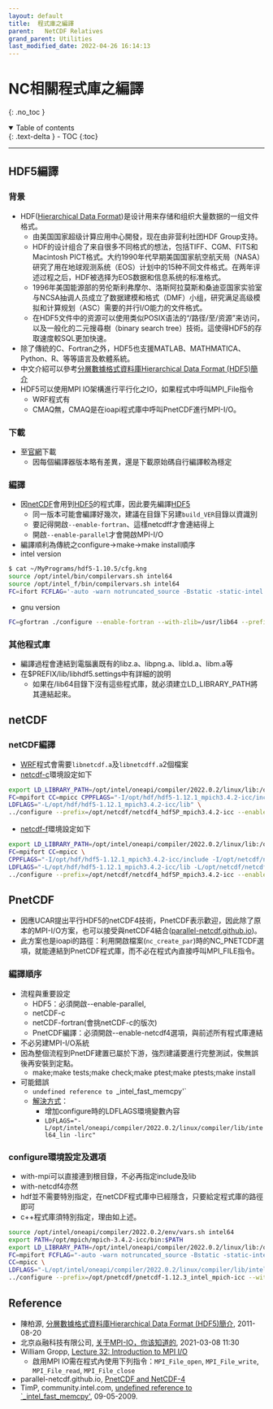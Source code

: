 ```yaml
---
layout: default
title:  程式庫之編譯
parent:   NetCDF Relatives
grand_parent: Utilities
last_modified_date: 2022-04-26 16:14:13
---
```

# NC相關程式庫之編譯
{: .no_toc }

<details open markdown="block">
  <summary>
    Table of contents
  </summary>
  {: .text-delta }
- TOC
{:toc}
</details>

---

## HDF5編譯
### 背景
- HDF([Hierarchical Data Format](https://zh.wikipedia.org/wiki/HDF))是设计用来存储和组织大量数据的一组文件格式。
  - 由美国国家超级计算应用中心開發，现在由非营利社团HDF Group支持。
  - HDF的设计组合了来自很多不同格式的想法，包括TIFF、CGM、FITS和Macintosh PICT格式。大约1990年代早期美国国家航空航天局（NASA）研究了用在地球观测系统（EOS）计划中的15种不同文件格式。在两年评述过程之后，HDF被选择为EOS数据和信息系统的标准格式。
  - 1996年美国能源部的劳伦斯利弗摩尔、洛斯阿拉莫斯和桑迪亚国家实验室与NCSA抽调人员成立了数据建模和格式（DMF）小组，研究满足高级模拟和计算规划（ASC）需要的并行I/O能力的文件格式。
  - 在HDF5文件中的资源可以使用类似POSIX语法的“/路径/至/资源”来访问，以及一般化的二元搜尋樹（binary search tree）技術。這使得HDF5的存取速度較SQL更加快速。
- 除了傳統的C、Fortran之外，HDF5也支援MATLAB、MATHMATICA、Python、R、等等語言及軟體系統。  
- 中文介紹可以參考[分層數據格式資料庫Hierarchical Data Format (HDF5)簡介](https://blog.xuite.net/cpy930814355/twblog/100497173-分層數據格式資料庫Hierarchical+Data+Format+(HDF5)簡介)
- HDF5可以使用MPI IO架構進行平行化之IO，如果程式中呼叫MPI_File指令
  - WRF程式有
  - CMAQ無，CMAQ是在ioapi程式庫中呼叫PnetCDF進行MPI-I/O。

### 下載
- 至[官網](https://www.hdfgroup.org/downloads/hdf5)下載
  - 因每個編譯器版本略有差異，還是下載原始碼自行編譯較為穩定
### 編譯
- 因[netCDF]()會用到[HDF5]()的程式庫，因此要先編譯[HDF5]()
  - 同一版本可能會編譯好幾次，建議在目錄下另建`build_VER`目錄以資識別
  - 要記得開啟`--enable-fortran`、這樣netcdff才會連結得上
  - 開啟`--enable-parallel`才會開啟MPI-I/O
- 編譯順利為傳統之configure->make->make install順序
- intel version

```bash
$ cat ~/MyPrograms/hdf5-1.10.5/cfg.kng
source /opt/intel/bin/compilervars.sh intel64
source /opt/intel_f/bin/compilervars.sh intel64
FC=ifort FCFLAG='-auto -warn notruncated_source -Bstatic -static-intel -O3 -unroll -stack_temps -safe_cray_ptr -convert big_endian -assume byterecl -traceback -xHost -qopenmp' CC=icc ../configure --prefix=/opt/hdf/hdf5_intel --enable-parallel --enable-fortran 
```
- gnu version

```bash
FC=gfortran ./configure --enable-fortran --with-zlib=/usr/lib64 --prefix=/opt/hdf/hdf5_gcc
```
### 其他程式庫
- 編譯過程會連結到電腦裏既有的libz.a、libpng.a、libld.a、libm.a等
- 在$PREFIX/lib/libhdf5.settings中有詳細的說明
  - 如果在/lib64目錄下沒有這些程式庫，就必須建立LD_LIBRARY_PATH將其連結起來。


## netCDF

### netCDF編譯
- [WRF]()程式會需要`libnetcdf.a`及`libnetcdff.a`2個檔案
- [netcdf-c]()環境設定如下

```bash
export LD_LIBRARY_PATH=/opt/intel/oneapi/compiler/2022.0.2/linux/lib:/opt/intel/oneapi/compiler/2022.0.2/linux/lib/x64:/opt/intel/oneapi/compiler/2022.0.2/linux/lib/oclfpga/host/linux64/lib:/opt/intel/oneapi/compiler/2022.0.2/linux/compiler/lib/intel64_lin:/opt/hdf/hdf5-1.12.1_mpich3.4.2-icc/lib
FC=mpifort CC=mpicc CPPFLAGS="-I/opt/hdf/hdf5-1.12.1_mpich3.4.2-icc/include" \
LDFLAGS="-L/opt/hdf/hdf5-1.12.1_mpich3.4.2-icc/lib" \
../configure --prefix=/opt/netcdf/netcdf4_hdf5P_mpich3.4.2-icc --enable-parallel-tests
```    
- [netcdf-f]()環境設定如下

```bash
export LD_LIBRARY_PATH=/opt/intel/oneapi/compiler/2022.0.2/linux/lib:/opt/intel/oneapi/compiler/2022.0.2/linux/lib/x64:/opt/intel/oneapi/compiler/2022.0.2/linux/lib/oclfpga/host/linux64/lib:/opt/intel/oneapi/compiler/2022.0.2/linux/compiler/lib/intel64_lin:/opt/hdf/hdf5-1.12.1_mpich3.4.2-icc/lib:/opt/netcdf/netcdf4_hdf5P_mpich3.4.2-icc/lib
FC=mpifort CC=mpicc \
CPPFLAGS="-I/opt/hdf/hdf5-1.12.1_mpich3.4.2-icc/include -I/opt/netcdf/netcdf4_hdf5P_mpich3.4.2-icc/include" \
LDFLAGS="-L/opt/hdf/hdf5-1.12.1_mpich3.4.2-icc/lib -L/opt/netcdf/netcdf4_hdf5P_mpich3.4.2-icc/lib" \
../configure --prefix=/opt/netcdf/netcdf4_hdf5P_mpich3.4.2-icc --enable-parallel-tests
```

## PnetCDF
- 因應UCAR提出平行HDF5的netCDF4技術，PnetCDF表示歡迎，因此除了原本的MPI-I/O方案，也可以接受與netCDF4結合([parallel-netcdf.github.io](https://parallel-netcdf.github.io/wiki/PnetcdfAndNetcdf4.html))。
- 此方案也是ioapi的路徑：利用開啟檔案(`nc_create_par`)時的NC_PNETCDF選項，就能連結到PnetCDF程式庫，而不必在程式內直接呼叫MPI_FILE指令。

### 編譯順序
- 流程與重要設定
  - HDF5：必須開啟--enable-parallel, 
  - netCDF-c
  - netCDF-fortran(會挑netCDF-c的版次)
  - PnetCDF編譯：必須開啟--enable-netcdf4選項，與前述所有程式庫連結
- 不必另建MPI-I/O系統
- 因為整個流程到PnetDF建置已屬於下游，強烈建議要進行完整測試，俟無誤後再安裝到定點。
  - make;make tests;make check;make ptest;make ptests;make install
- 可能錯誤
  - `undefined reference to `_intel_fast_memcpy'`
  - [解決方式](https://community.intel.com/t5/Intel-Fortran-Compiler/undefined-reference-to-intel-fast-memcpy/m-p/758815)：
    - 增加configure時的LDFLAGS環境變數內容
    - `LDFLAGS="-L/opt/intel/oneapi/compiler/2022.0.2/linux/compiler/lib/intel64_lin -lirc"`
### configure環境設定及選項
- with-mpi可以直接連到根目錄，不必再指定include及lib
- with-netcdf4亦然
- hdf並不需要特別指定，在netCDF程式庫中已經隱含，只要給定程式庫的路徑即可
- c++程式庫須特別指定，理由如上述。

```bash
source /opt/intel/oneapi/compiler/2022.0.2/env/vars.sh intel64
export PATH=/opt/mpich/mpich-3.4.2-icc/bin:$PATH
export LD_LIBRARY_PATH=/opt/intel/oneapi/compiler/2022.0.2/linux/lib:/opt/intel/oneapi/compiler/2022.0.2/linux/lib/x64:/opt/intel/oneapi/compiler/2022.0.2/linux/lib/oclfpga/host/linux64/lib:/opt/intel/oneapi/compiler/2022.0.2/linux/compiler/lib/intel64_lin:/opt/hdf/hdf5-1.12.1_mpich3.4.2-icc/lib:/opt/netcdf/netcdf4_hdf5P_mpich3.4.2-icc/lib
FC=mpifort FCFLAG="-auto -warn notruncated_source -Bstatic -static-intel -O3 -unroll -stack_temps -safe_cray_ptr -convert big_endian -assume byterecl -traceback -xHost -qopenmp" \
CC=mpicc \
LDFLAGS="-L/opt/intel/oneapi/compiler/2022.0.2/linux/compiler/lib/intel64_lin -lirc" \
../configure --prefix=/opt/pnetcdf/pnetcdf-1.12.3_intel_mpich-icc --with-mpi=/opt/mpich/mpich-3.4.2-icc --with-netcdf4=/opt/netcdf/netcdf4_hdf5P_mpich3.4.2-icc

```
## Reference
- 陳柏源, [分層數據格式資料庫Hierarchical Data Format (HDF5)簡介](https://blog.xuite.net/cpy930814355/twblog/100497173-分層數據格式資料庫Hierarchical+Data+Format+(HDF5)簡介), 2011-08-20
- 北京焱融科技有限公司, [关于MPI-IO，你该知道的](https://www.yanrongyun.com/zh-cn/blogs/all-you-should-know-about-MPI-IO), 2021-03-08 11:30
- William Gropp, [Lecture 32: Introduction to MPI I/O](https://wgropp.cs.illinois.edu/courses/cs598-s16/lectures/lecture32.pdf)
  - 啟用MPI IO需在程式內使用下列指令：`MPI_File_open`, `MPI_File_write`, `MPI_File_read`, `MPI_File_close`
- parallel-netcdf.github.io, [PnetCDF and NetCDF-4](https://parallel-netcdf.github.io/wiki/PnetcdfAndNetcdf4.html)
- TimP, community.intel.com, [undefined reference to `_intel_fast_memcpy'](https://community.intel.com/t5/Intel-Fortran-Compiler/undefined-reference-to-intel-fast-memcpy/m-p/758815), 09-05-2009.
